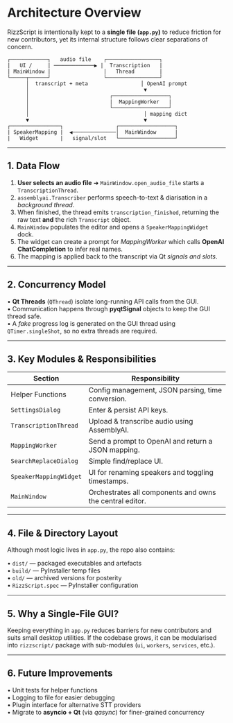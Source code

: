 # Architecture Overview

RizzScript is intentionally kept to a **single file (`app.py`)** to reduce friction for new contributors, yet its internal structure follows clear separations of concern.

```
┌────────────┐   audio file    ┌─────────────────┐
|   UI /     | ─────────────▶ |  Transcription   |
| MainWindow |                 |   Thread        |
└─────┬──────┘                 └─────────────────┘
      │  transcript + meta                 │ OpenAI prompt
      │                                     ▼
      │                          ┌──────────────────┐
      │                          |  MappingWorker   |
      │                          └──────────────────┘
      │                                     │ mapping dict
      ▼                                     ▼
┌────────────────┐                 ┌──────────────────┐
| SpeakerMapping |  ◀──────────────│  MainWindow      |
|   Widget       |   signal/slot   └──────────────────┘
```

---

## 1. Data Flow

1. **User selects an audio file** ➜ `MainWindow.open_audio_file` starts a `TranscriptionThread`.
2. `assemblyai.Transcriber` performs speech-to-text & diarisation in a *background thread*.
3. When finished, the thread emits `transcription_finished`, returning the raw text **and** the rich `Transcript` object.
4. `MainWindow` populates the editor and opens a `SpeakerMappingWidget` dock.
5. The widget can create a prompt for *MappingWorker* which calls **OpenAI ChatCompletion** to infer real names.
6. The mapping is applied back to the transcript via Qt *signals and slots*.

---

## 2. Concurrency Model

• **Qt Threads** (`QThread`) isolate long-running API calls from the GUI.  
• Communication happens through **pyqtSignal** objects to keep the GUI thread safe.  
• A *fake* progress log is generated on the GUI thread using `QTimer.singleShot`, so no extra threads are required.

---

## 3. Key Modules & Responsibilities

| Section | Responsibility |
|---------|----------------|
| Helper Functions | Config management, JSON parsing, time conversion. |
| `SettingsDialog` | Enter & persist API keys. |
| `TranscriptionThread` | Upload & transcribe audio using AssemblyAI. |
| `MappingWorker` | Send a prompt to OpenAI and return a JSON mapping. |
| `SearchReplaceDialog` | Simple find/replace UI. |
| `SpeakerMappingWidget` | UI for renaming speakers and toggling timestamps. |
| `MainWindow` | Orchestrates all components and owns the central editor. |

---

## 4. File & Directory Layout

Although most logic lives in `app.py`, the repo also contains:

• `dist/` — packaged executables and artefacts  
• `build/` — PyInstaller temp files  
• `old/` — archived versions for posterity  
• `RizzScript.spec` — PyInstaller configuration  

---

## 5. Why a Single-File GUI?

Keeping everything in `app.py` reduces barriers for new contributors and suits small desktop utilities.  If the codebase grows, it can be modularised into `rizzscript/` package with sub-modules (`ui`, `workers`, `services`, etc.).

---

## 6. Future Improvements

• Unit tests for helper functions  
• Logging to file for easier debugging  
• Plugin interface for alternative STT providers  
• Migrate to **asyncio + Qt** (via *qasync*) for finer-grained concurrency